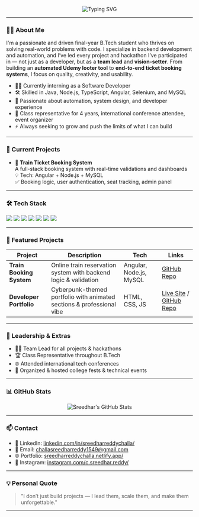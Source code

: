 <!-- Centered Typing SVG -->
<p align="center">
  <img src="https://readme-typing-svg.demolab.com?font=Fira+Code&size=24&pause=1000&center=true&vCenter=true&width=500&lines=Hi+I'm+Sreedhar+%F0%9F%91%8B;
    Crafting+clean+code+and+real-world+projects+daily" alt="Typing SVG" />
</p>

---

### 👨‍💻 About Me

I'm a passionate and driven final-year B.Tech student who thrives on solving real-world problems with code. I specialize in backend development and automation, and I’ve led every project and hackathon I’ve participated in — not just as a developer, but as a **team lead** and **vision-setter**. From building an **automated Udemy looter tool** to **end-to-end ticket booking systems**, I focus on quality, creativity, and usability.

- 🧑‍💻 Currently interning as a Software Developer
- 🛠️ Skilled in Java, Node.js, TypeScript, Angular, Selenium, and MySQL
- 🎯 Passionate about automation, system design, and developer experience
- 🏅 Class representative for 4 years, international conference attendee, event organizer
- ⚡ Always seeking to grow and push the limits of what I can build

---

### 🔭 Current Projects

- 🚆 **Train Ticket Booking System**  
  A full-stack booking system with real-time validations and dashboards  
  💡 Tech: Angular + Node.js + MySQL  
  ✅ Booking logic, user authentication, seat tracking, admin panel

---

### 🛠️ Tech Stack

<p>
  <img src="https://img.shields.io/badge/Java-%23ED8B00.svg?style=flat&logo=openjdk&logoColor=white" />
  <img src="https://img.shields.io/badge/Node.js-%23339933.svg?style=flat&logo=node.js&logoColor=white" />
  <img src="https://img.shields.io/badge/JavaScript-%23F7DF1E.svg?style=flat&logo=javascript&logoColor=black" />
  <img src="https://img.shields.io/badge/TypeScript-%23007ACC.svg?style=flat&logo=typescript&logoColor=white" />
  <img src="https://img.shields.io/badge/Angular-DD0031?style=flat&logo=angular&logoColor=white" />
  <img src="https://img.shields.io/badge/MySQL-%2300f.svg?style=flat&logo=mysql&logoColor=white" />
  <img src="https://img.shields.io/badge/Selenium-43B02A?style=flat&logo=selenium&logoColor=white" />
</p>

---

### 📂 Featured Projects

| Project | Description | Tech | Links |
|--------|-------------|------|-------|
| **Train Booking System** | Online train reservation system with backend logic & validation | Angular, Node.js, MySQL | [GitHub Repo](https://github.com/YOUR_USERNAME/TrainBookingSystem) |
| **Developer Portfolio** | Cyberpunk-themed portfolio with animated sections & professional vibe | HTML, CSS, JS | [Live Site](https://your-portfolio-link.com) / [GitHub Repo](https://github.com/YOUR_USERNAME/portfolio) |

---

### 🧠 Leadership & Extras

- 🧑‍🏫 Team Lead for all projects & hackathons
- 🏆 Class Representative throughout B.Tech
- 🌐 Attended international tech conferences
- 🎤 Organized & hosted college fests & technical events

---

### 📊 GitHub Stats

<p align="center">
  <img src="https://github-readme-stats.vercel.app/api?username=Challa1549&show_icons=true&theme=tokyonight" alt="Sreedhar's GitHub Stats"/>
  <br/>
</p>

---


### 📫 Contact

- 💼 LinkedIn: [linkedin.com/in/sreedharreddychalla/](https://www.linkedin.com/in/sreedharreddychalla/)
- 📧 Email: challasreedharreddy1549@gmail.com
- 🌐 Portfolio: [sreedharreddychalla.netlify.app/](https://sreedharreddychalla.netlify.app/)
- 🔗 Instagram: [instagram.com/c.sreedhar.reddy/](https://www.instagram.com/c.sreedhar.reddy/)

---

### 💡 Personal Quote

> "I don’t just build projects — I lead them, scale them, and make them unforgettable."

---

